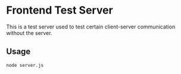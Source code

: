 # Frontend Test Server
This is a test server used to test certain client-server communication without the server.

## Usage
```sh
node server.js
```